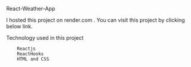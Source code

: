 React-Weather-App

I hosted this project on render.com . You can visit this project by clicking below link.


Technology used in this project

        Reactjs
        ReactHooks
        HTML and CSS
        
